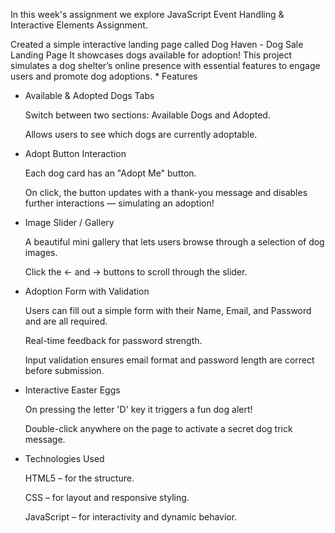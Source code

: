 In this week's assignment we explore JavaScript Event Handling & Interactive Elements Assignment. 

Created a simple interactive landing page called Dog Haven - Dog Sale Landing Page
 It showcases dogs available for adoption! This project simulates a dog shelter’s online presence with essential features to engage users and promote dog adoptions.
    * Features
* Available & Adopted Dogs Tabs

    Switch between two sections: Available Dogs and Adopted.

    Allows users to see which dogs are currently adoptable.

* Adopt Button Interaction

    Each dog card has an "Adopt Me" button.

    On click, the button updates with a thank-you message and disables further interactions — simulating an adoption!

* Image Slider / Gallery

    A beautiful mini gallery that lets users browse through a selection of dog images.

    Click the ← and → buttons to scroll through the slider.

* Adoption Form with Validation

    Users can fill out a simple form with their Name, Email, and Password and are all required.

    Real-time feedback for password strength.

    Input validation ensures email format and password length are correct before submission.

* Interactive Easter Eggs

    On pressing the letter 'D' key it triggers a fun dog alert!

    Double-click anywhere on the page to activate a secret dog trick message.

* Technologies Used

    HTML5 – for the structure.

    CSS – for layout and responsive styling.

    JavaScript – for interactivity and dynamic behavior.